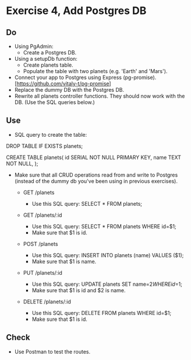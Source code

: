 # Exercise 4, Add Postgres DB
## Do
- Using PgAdmin:
  - Create a Postgres DB.
- Using a setupDb function:
  - Create planets table.
  - Populate the table with two planets (e.g. 'Earth' and 'Mars').
- Connect your app to Postgres using Express (pg-promise). [https://github.com/vitaly-t/pg-promise]
- Replace the dummy DB with the Postgres DB.
- Rewrite all planets controller functions. They should now work with the DB. (Use the SQL queries below.)

## Use
- SQL query to create the table:

DROP TABLE IF EXISTS planets;

CREATE TABLE planets(
  id SERIAL NOT NULL PRIMARY KEY,
  name TEXT NOT NULL,
);

- Make sure that all CRUD operations read from and write to Postgres (instead of the dummy db you've been using in previous exercises).

  - GET /planets
     - Use this SQL query:
       SELECT * FROM planets;

  - GET /planets/:id
    - Use this SQL query:
      SELECT * FROM planets WHERE id=$1;
    - Make sure that $1 is id.
  - POST /planets
    - Use this SQL query:
      INSERT INTO planets (name) VALUES ($1);
    - Make sure that $1 is name.
  - PUT /planets/:id
    - Use this SQL query:
      UPDATE planets SET name=$2 WHERE id=$1;
    - Make sure that $1 is id and $2 is name.
  - DELETE /planets/:id
    - Use this SQL query:
      DELETE FROM planets WHERE id=$1;
    - Make sure that $1 is id.

## Check
- Use Postman to test the routes.
